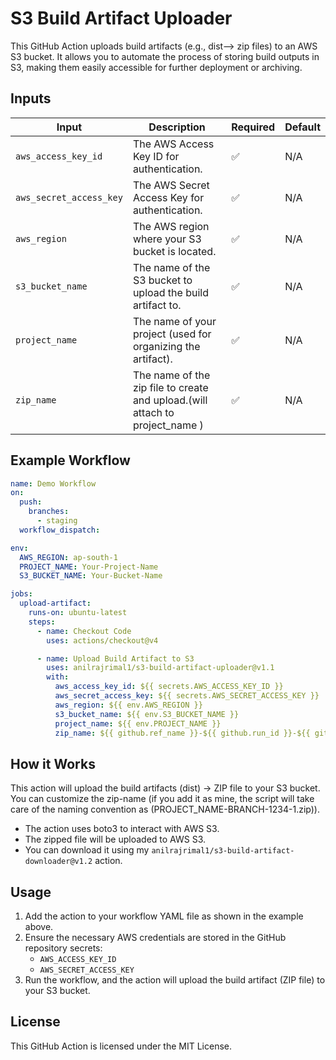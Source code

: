 
# S3 Build Artifact Uploader

This GitHub Action uploads build artifacts (e.g., dist--> zip files) to an AWS S3 bucket. It allows you to automate the process of storing build outputs in S3, making them easily accessible for further deployment or archiving.

## Inputs

| **Input**              | **Description**                                                              | **Required** | **Default** |
|------------------------|------------------------------------------------------------------------------|--------------|-------------|
| `aws_access_key_id`     | The AWS Access Key ID for authentication.                                    | ✅            | N/A         |
| `aws_secret_access_key` | The AWS Secret Access Key for authentication.                                | ✅            | N/A         |
| `aws_region`            | The AWS region where your S3 bucket is located.                              | ✅            | N/A         |
| `s3_bucket_name`        | The name of the S3 bucket to upload the build artifact to.                    | ✅            | N/A         |
| `project_name`          | The name of your project (used for organizing the artifact).                 | ✅            | N/A         |
| `zip_name`              | The name of the zip file to create and upload.(will attach to project_name )                                | ✅            | N/A         |

## Example Workflow

```yaml
name: Demo Workflow
on:
  push:
    branches:
      - staging
  workflow_dispatch:

env:
  AWS_REGION: ap-south-1
  PROJECT_NAME: Your-Project-Name
  S3_BUCKET_NAME: Your-Bucket-Name

jobs:
  upload-artifact:
    runs-on: ubuntu-latest
    steps:
      - name: Checkout Code
        uses: actions/checkout@v4

      - name: Upload Build Artifact to S3
        uses: anilrajrimal1/s3-build-artifact-uploader@v1.1
        with:
          aws_access_key_id: ${{ secrets.AWS_ACCESS_KEY_ID }}
          aws_secret_access_key: ${{ secrets.AWS_SECRET_ACCESS_KEY }}
          aws_region: ${{ env.AWS_REGION }}
          s3_bucket_name: ${{ env.S3_BUCKET_NAME }}
          project_name: ${{ env.PROJECT_NAME }}
          zip_name: ${{ github.ref_name }}-${{ github.run_id }}-${{ github.run_number }}.zip

```

## How it Works

This action will upload the build artifacts  (dist) -> ZIP file to your S3 bucket. You can customize the zip-name (if you add it as mine, the script will take care of the naming convention as (PROJECT_NAME-BRANCH-1234-1.zip)). 
- The action uses boto3 to interact with AWS S3.
- The zipped file will be uploaded to AWS S3.
- You can download it using my `anilrajrimal1/s3-build-artifact-downloader@v1.2` action.

## Usage

1. Add the action to your workflow YAML file as shown in the example above.
2. Ensure the necessary AWS credentials are stored in the GitHub repository secrets:
   - `AWS_ACCESS_KEY_ID`
   - `AWS_SECRET_ACCESS_KEY`
3. Run the workflow, and the action will upload the build artifact (ZIP file) to your S3 bucket.

## License
This GitHub Action is licensed under the MIT License.
